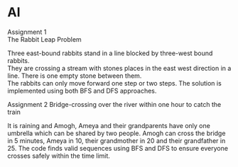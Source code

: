 # AI
Assignment 1  
The Rabbit Leap Problem

Three east-bound rabbits stand in a line blocked by three-west bound rabbits.  
They are crossing a stream with stones places in the east west direction in a line. 
There is one empty stone between them.  
The rabbits can only move forward one step or two steps. 
The solution is implemented using both BFS and DFS approaches.

Assignment 2 
Bridge-crossing over the river within one hour to catch the train

It is raining and Amogh, Ameya and their grandparents have only one umbrella which can be shared by two people.
Amogh can cross the bridge in 5 minutes, Ameya in 10, their grandmother in 20 and their grandfather in 25.
The code finds valid sequences using BFS and DFS to ensure everyone crosses safely within the time limit.

